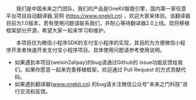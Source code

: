 &nbsp;&nbsp;&nbsp;&nbsp;&nbsp;&nbsp;&nbsp;我们是中国未来之门团队，我们的产品是OneKit智能引擎，国内第一家任意平台项目自动翻译器,官网 (https://www.onekit.cn) ，欢迎大家来体验。该翻译器目前为1.0版本，若有使用问题请联系我们，并耐心等待翻译器2.0上线。现将移植框架部分开源，希望大家一起来学习和维护。

&nbsp;&nbsp;&nbsp;&nbsp;&nbsp;&nbsp;&nbsp;本项目仅为微信小程序SDK的支付宝小程序的实现，其目的为方便微信小程序开发者快速开发支付宝小程序项目。具体使用问题请参考使用说明。

- 如果遇到本项目(weixin2alipay)的bug请通过Github的 issue功能反馈给我们。如果你愿意一起来完善移植框架，欢迎通过 Pull Request 的方式贡献代码。
- 如果遇到翻译器(www.onekit.cn) 的bug请关注微信公众号”未来之门科技”进行交流和反馈。
